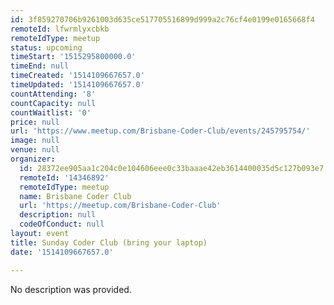 ```yaml
---
id: 3f859270706b9261003d635ce517705516899d999a2c76cf4e0199e0165668f4
remoteId: lfwrmlyxcbkb
remoteIdType: meetup
status: upcoming
timeStart: '1515295800000.0'
timeEnd: null
timeCreated: '1514109667657.0'
timeUpdated: '1514109667657.0'
countAttending: '8'
countCapacity: null
countWaitlist: '0'
price: null
url: 'https://www.meetup.com/Brisbane-Coder-Club/events/245795754/'
image: null
venue: null
organizer:
  id: 28372ee905aa1c204c0e104606eee0c33baaae42eb3614400035d5c127b093e7
  remoteId: '14346892'
  remoteIdType: meetup
  name: Brisbane Coder Club
  url: 'https://meetup.com/Brisbane-Coder-Club'
  description: null
  codeOfConduct: null
layout: event
title: Sunday Coder Club (bring your laptop)
date: '1514109667657.0'

---
```

No description was provided.
